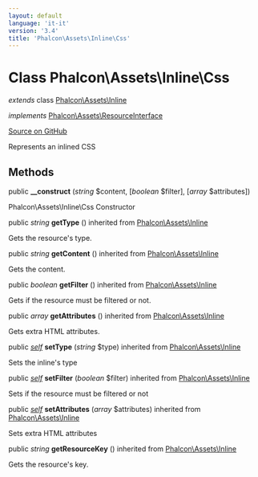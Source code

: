 ```yaml
---
layout: default
language: 'it-it'
version: '3.4'
title: 'Phalcon\Assets\Inline\Css'
---
```


# Class **Phalcon\Assets\Inline\Css**

*extends* class [Phalcon\Assets\Inline](/3.4/en/api/Phalcon_Assets_Inline)

*implements* [Phalcon\Assets\ResourceInterface](/3.4/en/api/Phalcon_Assets_ResourceInterface)

<a href="https://github.com/phalcon/cphalcon/tree/v3.4.0/phalcon/assets/inline/css.zep" class="btn btn-default btn-sm">Source on GitHub</a>

Represents an inlined CSS

## Methods

public **__construct** (*string* $content, [*boolean* $filter], [*array* $attributes])

Phalcon\Assets\Inline\Css Constructor

public *string* **getType** () inherited from [Phalcon\Assets\Inline](/3.4/en/api/Phalcon_Assets_Inline)

Gets the resource's type.

public *string* **getContent** () inherited from [Phalcon\Assets\Inline](/3.4/en/api/Phalcon_Assets_Inline)

Gets the content.

public *boolean* **getFilter** () inherited from [Phalcon\Assets\Inline](/3.4/en/api/Phalcon_Assets_Inline)

Gets if the resource must be filtered or not.

public *array* **getAttributes** () inherited from [Phalcon\Assets\Inline](/3.4/en/api/Phalcon_Assets_Inline)

Gets extra HTML attributes.

public [*self*](/3.4/en/api/Phalcon_Assets_Inline_Css) **setType** (*string* $type) inherited from [Phalcon\Assets\Inline](/3.4/en/api/Phalcon_Assets_Inline)

Sets the inline's type

public [*self*](/3.4/en/api/Phalcon_Assets_Inline_Css) **setFilter** (*boolean* $filter) inherited from [Phalcon\Assets\Inline](/3.4/en/api/Phalcon_Assets_Inline)

Sets if the resource must be filtered or not

public [*self*](/3.4/en/api/Phalcon_Assets_Inline_Css) **setAttributes** (*array* $attributes) inherited from [Phalcon\Assets\Inline](/3.4/en/api/Phalcon_Assets_Inline)

Sets extra HTML attributes

public *string* **getResourceKey** () inherited from [Phalcon\Assets\Inline](/3.4/en/api/Phalcon_Assets_Inline)

Gets the resource's key.
